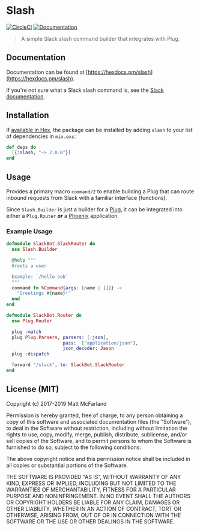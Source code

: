 # Slash

[![CircleCI](https://circleci.com/gh/vanetix/slash.svg?style=svg)](https://circleci.com/gh/vanetix/slash)
[![Documentation](http://inch-ci.org/github/vanetix/slash.svg)](http://inch-ci.org/github/vanetix/slash)

> A simple Slack slash command builder that integrates with Plug.

## Documentation

Documentation can be found at [https://hexdocs.pm/slash](https://hexdocs.pm/slash).

If you're not sure what a Slack slash command is, see the [Slack documentation](https://api.slack.com/slash-commands).

## Installation

If [available in Hex](https://hex.pm/docs/publish), the package can be installed
by adding `slash` to your list of dependencies in `mix.exs`:

```elixir
def deps do
  [{:slash, "~> 2.0.0"}]
end
```

## Usage

<!-- moduledoc -->

Provides a primary macro `command/2` to enable building a Plug that can route inbound requests from Slack with a familiar interface (functions).

Since `Slash.Builder` is just a builder for a [Plug](https://hexdocs.pm/plug/readme.html), it can be integrated into either a `Plug.Router` ***or*** a [Phoenix](https://phoenixframework.org/) application.

### Example Usage

```elixir
defmodule SlackBot.SlackRouter do
  use Slash.Builder

  @help """
  Greets a user

  Example: `/hello bob`
  """
  command fn %Command{args: [name | []]} ->
    "Greetings #{name}!"
  end
end

defmodule SlackBot.Router do
  use Plug.Router

  plug :match
  plug Plug.Parsers, parsers: [:json],
                     pass:  ["application/json"],
                     json_decoder: Jason
  plug :dispatch

  forward "/slack", to: SlackBot.SlackRouter
end
```

<!-- moduledoc -->

## License (MIT)

Copyright (c) 2017-2019 Matt McFarland

Permission is hereby granted, free of charge, to any person obtaining a copy
of this software and associated documentation files (the "Software"), to deal
in the Software without restriction, including without limitation the rights
to use, copy, modify, merge, publish, distribute, sublicense, and/or sell
copies of the Software, and to permit persons to whom the Software is
furnished to do so, subject to the following conditions:

The above copyright notice and this permission notice shall be included in all
copies or substantial portions of the Software.

THE SOFTWARE IS PROVIDED "AS IS", WITHOUT WARRANTY OF ANY KIND, EXPRESS OR
IMPLIED, INCLUDING BUT NOT LIMITED TO THE WARRANTIES OF MERCHANTABILITY,
FITNESS FOR A PARTICULAR PURPOSE AND NONINFRINGEMENT. IN NO EVENT SHALL THE
AUTHORS OR COPYRIGHT HOLDERS BE LIABLE FOR ANY CLAIM, DAMAGES OR OTHER
LIABILITY, WHETHER IN AN ACTION OF CONTRACT, TORT OR OTHERWISE, ARISING FROM,
OUT OF OR IN CONNECTION WITH THE SOFTWARE OR THE USE OR OTHER DEALINGS IN THE
SOFTWARE.
